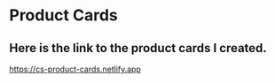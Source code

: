 # Product Cards

## Here is the link to the product cards I created.

https://cs-product-cards.netlify.app
